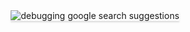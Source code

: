 <div style="text-align: center;">
    <img src="https://res.cloudinary.com/do3ufn1la/image/upload/v1718885244/responsive_color_plate_eq8eao.png" alt="debugging google search suggestions" style="max-width:70%;box-shadow:0 2.8px 2.2px rgba(0, 0, 0, 0.12)">
</div>
